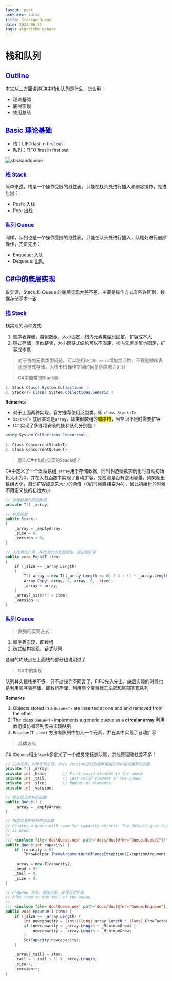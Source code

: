 ```yaml
---
layout: post
usekatex: false
title: StackAndQueue
date: 2023-06-13
tags: algorithm csharp
---
```


<!-- <span style="color: blue;"> </span> -->
# 栈和队列

## <span style="color: blue;"> Outline </span>

本文从三方面讲述C#中栈和队列是什么，怎么用：
- 理论基础
- 底层实现
- 使用总结
<!--more-->

## <span style="color: blue;">Basic 理论基础</span>

- 栈：LIFO last in first out
- 队列：FIFO first in first out

![stackandqueue]({{site.baseurl}}/assets/img/stackandqueue.png)

### <span style="color: blue;">栈 Stack</span>

简单来说，栈是一个操作受限的线性表，只能在栈头处进行插入和删除操作，先进后出：
- Push: 入栈
- Pop: 出栈

### <span style="color: blue;">队列 Queue</span>

同样，队列也是一个操作受限的线性表，只能在队头处进行插入，队尾处进行删除操作，先进先出：
- Enqueue: 入队
- Dequeue: 出队

## <span style="color: blue;">C#中的底层实现</span>

说实话，Stack 和 Queue 的底层实现大差不差，主要是操作方式有些许区别，数据存储基本一致

### <span style="color: blue;">栈 Stack</span>

栈实现的两种方式:
1. 顺序表存储，类似数组，大小固定，栈内元素类型也固定，扩容成本大
2. 链式存储，类似链表，大小因链式结构可以不固定，栈内元素类型也固定，扩容成本低

> 对于栈内元素类型问题，可以使用`泛型Generic`增加灵活性，不管是顺序表还是链式存储，入栈出栈操作空间时间复杂度都为`O(1)`

> C#中自带的Stack类:

```c#
1. Stack Class( System.Collections ) 
2. Stack<T> Class( System.Collections.Generic ) 

```
**Remarks**: 
- 对于上面两种实现，官方推荐使用泛型类，即 `class Stack<T>`
- `Stack<T>` 底层实现是`array`，即类似数组的<mark>顺序栈</mark>，当空间不足时需要扩容
- C# 实现了多线程安全的栈和队列分别是：

```csharp
using System.Collections.Concurrent;
   
1. Class ConcurrentStack<T>
2. Class ConcurrentQueue<T>
```

> 那么C#中如何实现的Stack呢？

C#中定义了一个泛型数组`_array`用于存储数据，同时构造函数实例化时自动初始化大小为0，并在入栈函数中实现了自动扩容，先检测是否有空闲容量，如果超出数组大小，自动扩容成原来大小的两倍（0的时候直接变为4），因此初始化的时候不用定义栈的初始大小

```csharp
// 存储数据的泛型数组
private T[] _array;

// 构造函数
public Stack()
{
    _array = _emptyArray;
    _size = 0;
    _version = 0;
}

// 入栈添加元素，并检测大小是否超出，超出则扩容
public void Push(T item)
{
    if (_size == _array.Length)
    {
        T[] array = new T[(_array.Length == 0) ? 4 : (2 * _array.Length)];
        Array.Copy(_array, 0, array, 0, _size);
        _array = array;
    }
    _array[_size++] = item;
    _version++;
}
```


### <span style="color: blue;">队列 Queue</span>

> 队列的实现方式：

1. 顺序表实现，即数组
2. 链式结构实现，链式队列

各自的优缺点在上面栈的部分也说明过了

> C#中的实现

队列其实跟栈差不多，只不过操作不同罢了，FIFO先入先出，底层实现的时候也是利用顺序表存储，即数组存储，利用两个变量标志头部和尾部实现队列

**Remarks**
1. Objects stored in a `Queue<T>` are inserted at one end and removed from the other
2. The class `Queue<T>` implements a generic queue as a **circular array** 利用数组模仿循环列表来实现队列
3. `Enqueue(T item)` 方法向队列中加入一个元素，并在其中实现了自动扩容

> 具体源码

C# 中`Queue`相比`Stack`多定义了一个成员来标志队尾，其他原理和栈差不多：
```csharp
// 队中元素，头和尾标志符，大小，version按我的理解是指队列扩容或更新的次数
private T[] _array;
private int _head;       // First valid element in the queue
private int _tail;       // Last valid element in the queue
private int _size;       // Number of elements.
private int _version;

// 默认的无参构造函数
public Queue() {
    _array = _emptyArray;            
}

// 指定容量的有参构造函数
// Creates a queue with room for capacity objects. The default grow factor
// is used.
//
/// <include file='doc\Queue.uex' path='docs/doc[@for="Queue.Queue1"]/*' />
public Queue(int capacity) {
    if (capacity < 0)
        ThrowHelper.ThrowArgumentOutOfRangeException(ExceptionArgument.capacity, ExceptionResource.ArgumentOutOfRange_NeedNonNegNumRequired);
    
    _array = new T[capacity];
    _head = 0;
    _tail = 0;
    _size = 0;
}

// Enqueue 方法，添加元素，实现自动扩容
// Adds item to the tail of the queue.
//
/// <include file='doc\Queue.uex' path='docs/doc[@for="Queue.Enqueue"]/*' />
public void Enqueue(T item) {
    if (_size == _array.Length) {
        int newcapacity = (int)((long)_array.Length * (long)_GrowFactor / 100);
        if (newcapacity < _array.Length + _MinimumGrow) {
            newcapacity = _array.Length + _MinimumGrow;
        }
        SetCapacity(newcapacity);
    }

    _array[_tail] = item;
    _tail = (_tail + 1) % _array.Length;
    _size++;
    _version++;
}
```

